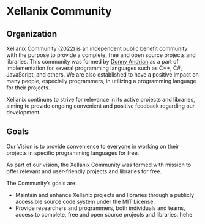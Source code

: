 # Xellanix Community
## Organization
Xellanix Community (2022) is an independent public benefit community with the purpose to provide a complete, free and open source projects and libraries. This community was formed by [Donny Andrian](https://github.com/donnyandrian) as a part of implementation for several programming languages such as C++, C#, JavaScript, and others. We are also established to have a positive impact on many people, especially programmers, in utilizing a programming language for their projects.

Xellanix continues to strive for relevance in its active projects and libraries, aiming to provide ongoing convenient and positive feedback regarding our development.

## Goals
Our Vision is to provide convenience to everyone in working on their projects in specific programming languages for free.

As part of our vision, the Xellanix Community was formed with mission to offer relevant and user-friendly projects and libraries for free.

The Community’s goals are:

- Maintain and enhance Xellanix projects and libraries through a publicly accessible source code system under the MIT License.
- Provide researchers and programmers, both individuals and teams, access to complete, free and open source projects and libraries.
hehe